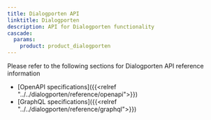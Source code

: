 ```yaml
---
title: Dialogporten API
linktitle: Dialogporten
description: API for Dialogporten functionality
cascade:
  params:
    product: product_dialogporten
---
```


Please refer to the following sections for Dialogporten API reference information

* [OpenAPI specifications]({{<relref "../../dialogporten/reference/openapi">}})
* [GraphQL specifications]({{<relref "../../dialogporten/reference/graphql">}})
    